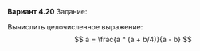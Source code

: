  **Вариант 4.20**
 Задание:

 Вычислить целочисленное выражение:
$$
a = \frac{a * (a + b/4)}{a - b}
$$
